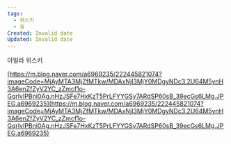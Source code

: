 ```yaml
---
tags:
  - 위스키
  - 술
Created: Invalid date
Updated: Invalid date
---
```


아일라 위스키

[https://m.blog.naver.com/a6969235/222445821074?imageCode=MjAyMTA3MjZfMTkw/MDAxNjI3MjY0MDgyNDc3.2U64M5ynH3A6enZfZyV2YC_zZmcf1o-GqrlvIPBni0Ag.nHzJSFe7HxKzT5PrLFYYGSy7ARdSP60sB_39ecGs6LMg.JPEG.a6969235](https://m.blog.naver.com/a6969235/222445821074?imageCode=MjAyMTA3MjZfMTkw/MDAxNjI3MjY0MDgyNDc3.2U64M5ynH3A6enZfZyV2YC_zZmcf1o-GqrlvIPBni0Ag.nHzJSFe7HxKzT5PrLFYYGSy7ARdSP60sB_39ecGs6LMg.JPEG.a6969235)